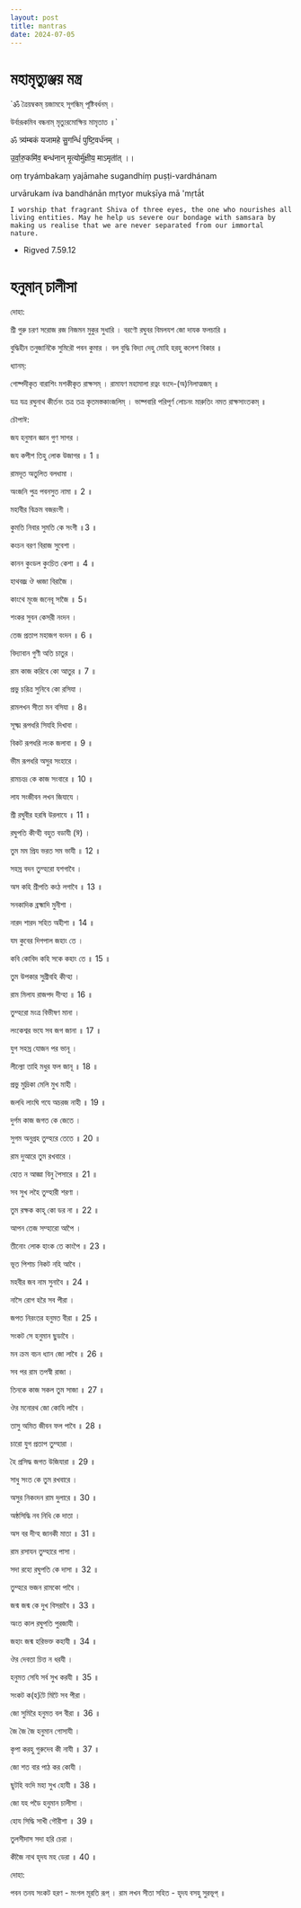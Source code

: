 ```yaml
---
layout: post 
title: mantras 
date: 2024-07-05
---
```


# মহামৃত্যুঞ্জয় মন্ত্র

`ॐ ত্রৈয়ম্বকম্ য়জামহে সূগন্ধিম্ পূষ্টিবর্ধনম্ ।

উর্বারূকমিব বন্ধনাম্ মৃত্যুরমোক্ষিয় মামৃতাত ॥`

ॐ त्र्य॑म्बकं यजामहे सु॒गन्धिं॑ पुष्टि॒वर्ध॑नम् ।

उ॒र्वा॒रु॒कमि॑व॒ बन्ध॑नान् मृ॒त्योर्मु॑क्षीय॒ माऽमृता॑॑त् ।।

oṃ tryámbakaṃ yajāmahe sugandhíṃ puṣṭi-vardhánam

urvārukam íva bandhánān mṛtyor mukṣīya mā 'mṛtā́t

`I worship that fragrant Shiva of three eyes, the one who nourishes all living entities. May he help us severe our bondage with samsara by making us realise that we are never separated from our immortal nature.`
 - Rigved 7.59.12

# হনুমান্ চালীসা

দোহা:

শ্রী গুরু চরণ সরোজ রজ নিজমন মুকুর সুধারি ।
বরণৌ রঘুবর বিমলযশ জো দাযক ফলচারি ॥

বুদ্ধিহীন তনুজানিকৈ সুমিরৌ পবন কুমার ।
বল বুদ্ধি বিদ্যা দেহু মোহি হরহু কলেশ বিকার ॥

ধ্যানম্:

গোষ্পদীকৃত বারাশিং মশকীকৃত রাক্ষসম্ ।
রামাযণ মহামালা রত্নং বংদে-(অ)নিলাত্মজম্ ॥

যত্র যত্র রঘুনাথ কীর্তনং তত্র তত্র কৃতমস্তকাংজলিম্ ।
ভাষ্পবারি পরিপূর্ণ লোচনং মারুতিং নমত রাক্ষসাংতকম্ ॥

চৌপাঈ:

জয হনুমান জ্ঞান গুণ সাগর ।

জয কপীশ তিহু লোক উজাগর ॥ 1 ॥

রামদূত অতুলিত বলধামা ।

অংজনি পুত্র পবনসুত নামা ॥ 2 ॥

মহাবীর বিক্রম বজরংগী ।

কুমতি নিবার সুমতি কে সংগী ॥3 ॥

কংচন বরণ বিরাজ সুবেশা ।

কানন কুংডল কুংচিত কেশা ॥ 4 ॥

হাথবজ্র ঔ ধ্বজা বিরাজৈ ।

কাংথে মূংজ জনেবূ সাজৈ ॥ 5॥

শংকর সুবন কেসরী নংদন ।

তেজ প্রতাপ মহাজগ বংদন ॥ 6 ॥

বিদ্যাবান গুণী অতি চাতুর ।

রাম কাজ করিবে কো আতুর ॥ 7 ॥

প্রভু চরিত্র সুনিবে কো রসিযা ।

রামলখন সীতা মন বসিযা ॥ 8॥

সূক্ষ্ম রূপধরি সিযহি দিখাবা ।

বিকট রূপধরি লংক জলাবা ॥ 9 ॥

ভীম রূপধরি অসুর সংহারে ।

রামচংদ্র কে কাজ সংবারে ॥ 10 ॥

লায সংজীবন লখন জিযাযে ।

শ্রী রঘুবীর হরষি উরলাযে ॥ 11 ॥

রঘুপতি কীন্হী বহুত বডাযী (ঈ) ।

তুম মম প্রিয ভরত সম ভাযী ॥ 12 ॥

সহস্র বদন তুম্হরো যশগাবৈ ।

অস কহি শ্রীপতি কংঠ লগাবৈ ॥ 13 ॥

সনকাদিক ব্রহ্মাদি মুনীশা ।

নারদ শারদ সহিত অহীশা ॥ 14 ॥

যম কুবের দিগপাল জহাং তে ।

কবি কোবিদ কহি সকে কহাং তে ॥ 15 ॥

তুম উপকার সুগ্রীবহি কীন্হা ।

রাম মিলায রাজপদ দীন্হা ॥ 16 ॥

তুম্হরো মংত্র বিভীষণ মানা ।

লংকেশ্বর ভযে সব জগ জানা ॥ 17 ॥

যুগ সহস্র যোজন পর ভানূ ।

লীল্যো তাহি মধুর ফল জানূ ॥ 18 ॥

প্রভু মুদ্রিকা মেলি মুখ মাহী ।

জলধি লাংঘি গযে অচরজ নাহী ॥ 19 ॥

দুর্গম কাজ জগত কে জেতে ।

সুগম অনুগ্রহ তুম্হরে তেতে ॥ 20 ॥

রাম দুআরে তুম রখবারে ।

হোত ন আজ্ঞা বিনু পৈসারে ॥ 21 ॥

সব সুখ লহৈ তুম্হারী শরণা ।

তুম রক্ষক কাহূ কো ডর না ॥ 22 ॥

আপন তেজ সম্হারো আপৈ ।

তীনোং লোক হাংক তে কাংপৈ ॥ 23 ॥

ভূত পিশাচ নিকট নহি আবৈ ।

মহবীর জব নাম সুনাবৈ ॥ 24 ॥

নাসৈ রোগ হরৈ সব পীরা ।

জপত নিরংতর হনুমত বীরা ॥ 25 ॥

সংকট সে হনুমান ছুডাবৈ ।

মন ক্রম বচন ধ্যান জো লাবৈ ॥ 26 ॥

সব পর রাম তপস্বী রাজা ।

তিনকে কাজ সকল তুম সাজা ॥ 27 ॥

ঔর মনোরথ জো কোযি লাবৈ ।

তাসু অমিত জীবন ফল পাবৈ ॥ 28 ॥

চারো যুগ প্রতাপ তুম্হারা ।

হৈ প্রসিদ্ধ জগত উজিযারা ॥ 29 ॥

সাধু সংত কে তুম রখবারে ।

অসুর নিকংদন রাম দুলারে ॥ 30 ॥

অষ্ঠসিদ্ধি নব নিধি কে দাতা ।

অস বর দীন্হ জানকী মাতা ॥ 31 ॥

রাম রসাযন তুম্হারে পাসা ।

সদা রহো রঘুপতি কে দাসা ॥ 32 ॥

তুম্হরে ভজন রামকো পাবৈ ।

জন্ম জন্ম কে দুখ বিসরাবৈ ॥ 33 ॥

অংত কাল রঘুপতি পুরজাযী ।

জহাং জন্ম হরিভক্ত কহাযী ॥ 34 ॥

ঔর দেবতা চিত্ত ন ধরযী ।

হনুমত সেযি সর্ব সুখ করযী ॥ 35 ॥

সংকট ক(হ)টৈ মিটৈ সব পীরা ।

জো সুমিরৈ হনুমত বল বীরা ॥ 36 ॥

জৈ জৈ জৈ হনুমান গোসাযী ।

কৃপা করহু গুরুদেব কী নাযী ॥ 37 ॥

জো শত বার পাঠ কর কোযী ।

ছূটহি বংদি মহা সুখ হোযী ॥ 38 ॥

জো যহ পডৈ হনুমান চালীসা ।

হোয সিদ্ধি সাখী গৌরীশা ॥ 39 ॥

তুলসীদাস সদা হরি চেরা ।

কীজৈ নাথ হৃদয মহ ডেরা ॥ 40 ॥

দোহা:

পবন তনয সংকট হরণ - মংগল মূরতি রূপ্ ।
রাম লখন সীতা সহিত - হৃদয বসহু সুরভূপ্ ॥

